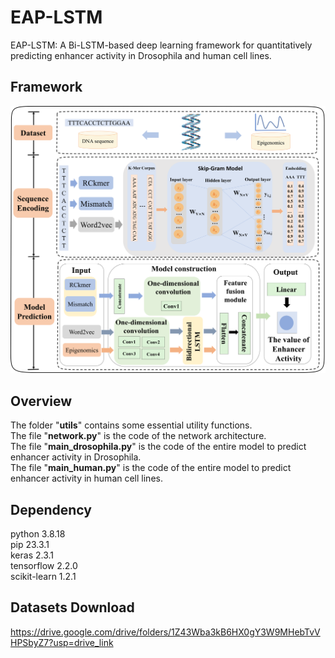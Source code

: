# EAP-LSTM
EAP-LSTM: A Bi-LSTM-based deep learning framework for quantitatively predicting enhancer activity in Drosophila and human cell lines. 
## Framework
![image](figure/framework.png)
## Overview
The folder "**utils**" contains some essential utility functions.  
The file "**network.py**" is the code of the network architecture.  
The file "**main_drosophila.py**" is the code of the entire model to predict enhancer activity in Drosophila.   
The file "**main_human.py**" is the code of the entire model to predict enhancer activity in  human cell lines.  
## Dependency
python 3.8.18   
pip 23.3.1  
keras 2.3.1  
tensorflow 2.2.0  
scikit-learn 1.2.1  
## Datasets Download
https://drive.google.com/drive/folders/1Z43Wba3kB6HX0gY3W9MHebTvVHPSbyZ7?usp=drive_link
